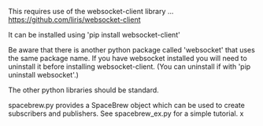 This requires use of the websocket-client library ... https://github.com/liris/websocket-client

It can be installed using 'pip install websocket-client'

Be aware that there is another python package called 'websocket' that uses the same package name. If you have websocket installed you will need to uninstall it before installing websocket-client. (You can uninstall if with 'pip uninstall websocket'.)

The other python libraries should be standard.

spacebrew.py provides a SpaceBrew object which can be used to create subscribers and publishers. See spacebrew_ex.py for a simple tutorial.
x
